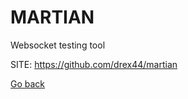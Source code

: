 # MARTIAN
 
 Websocket testing tool
 
 SITE: https://github.com/drex44/martian

 [Go back](https://portable-linux-apps.github.io/apps.html)
